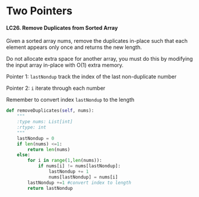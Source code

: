 # Two Pointers
#### LC26. Remove Duplicates from Sorted Array

Given a sorted array nums, remove the duplicates in-place such that each element appears only once and returns the new length.

Do not allocate extra space for another array, you must do this by modifying the input array in-place with O(1) extra memory.

Pointer 1: `lastNondup` track the index of the last non-duplicate number

Pointer 2: `i` iterate through each number 

Remember to convert index `lastNondup` to the length

```python
def removeDuplicates(self, nums):
    """
    :type nums: List[int]
    :rtype: int
    """
    lastNondup = 0
    if len(nums) <=1:
        return len(nums)
    else:         
        for i in range(1,len(nums)):
            if nums[i] != nums[lastNondup]:
                lastNondup += 1
                nums[lastNondup] = nums[i]
        lastNondup +=1 #convert index to length     
        return lastNondup
```
